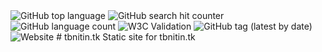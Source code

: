 <img alt="GitHub top language" src="https://img.shields.io/github/languages/top/nitinbaby/tbnitin.tk?style=flat-square">
<img alt="GitHub search hit counter" src="https://img.shields.io/github/search/nitinbaby/tbnitin.tk/goto">
<img alt="GitHub language count" src="https://img.shields.io/github/languages/count/nitinbaby/tbnitin.tk">
<img alt="W3C Validation" src="https://img.shields.io/w3c-validation/html?targetUrl=https%3A%2F%2Fwww.tbnitin.tk">
<img alt="GitHub tag (latest by date)" src="https://img.shields.io/github/v/tag/nitinbaby/tbnitin.tk">
<img alt="Website" src="https://img.shields.io/website?style=plastic&url=https%3A%2F%2Ftbnitin.tk">
# tbnitin.tk
Static site for tbnitin.tk
